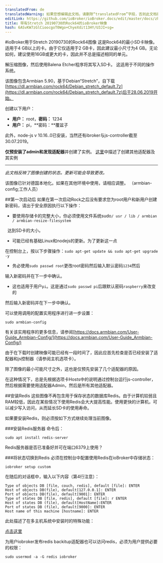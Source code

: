 ```yaml
---
translatedFrom: de
translatedWarning: 如果您想编辑此文档，请删除“translatedFrom”字段，否则此文档将再次自动翻译
editLink: https://github.com/ioBroker/ioBroker.docs/edit/master/docs/zh-cn/downloads/ioBroker_Image_Rock64_20190209_stretch.md
title: 带有Stretch 20190730的Rock64的ioBroker映像
hash: 6ASvKW7zGlCioocgoT0Wgo+ChyeXdit13HY/U3JI+sg=
---
```

#ioBroker用于Stretch 20190730的Rock64图像
这是Rock64的最小SD卡映像。适用于4 GB以上的卡。由于它仅适用于2 GB卡，因此建议最小尺寸为4 GB。无论如何，建议使用16GB或更大的卡，因此并不总是描述相同的单元。

解压缩图像，然后使用Balena Etcher程序将其写入SD卡。
这适用于不同的操作系统。

该图像包含Armbian 5.90，基于Debian“Stretch”，自下载[https://dl.armbian.com/rock64/Debian_stretch_default.7z](https://dl.armbian.com/rock64/Debian_stretch_default.7z)后于28.06.2019开始。

创建以下用户：

 -  **用户：** root，**密码：** 1234
 -  **用户：** pi，**密码：**覆盆子

此外，node-js v 10.16..0已安装，当然还有ibroker与js-controller截至30.07.2019。

**仅预安装了admin和发现适配器**并创建了实例。
[这里](/tutorial/adapter.md)中描述了创建其他适配器及其实例

-----------------

*此文档反映了图像创建的状态。更新可能会导致更改。*

该图像已针对德国本地化。如果在其他环境中使用，请相应调整。 （armbian-config;工作人员）

##第一次启动后
如果在第一次启动Rock之后没有要求您为root用户和新用户创建新密码，请出于安全原因执行以下操作：

 - 要使用存储卡的完整大小，你必须使用文件系统sudo`/ usr / lib / armbian / armbian-resize-filesystem`

  达到SD卡的大小。

 - 可能已经有基础Linux和nodejs的更新。为了更新这一点

在控制台上，按以下步骤操作：`sudo apt-get update && sudo apt-get upgrade -y`

 - 务必使用`sudo passwd root`更改root密码然后输入默认密码`1234`然后

输入新密码并在下一步中确认。

 - 这也适用于用户`pi`。这是通过`sudo passwd pi`后跟默认密码`raspberry`来改变的

然后输入新密码并在下一步中确认。

可以使用调用的配置实用程序进行进一步设置：

`sudo armbian-config`

有关该实用程序的更多信息，请参阅[https://docs.armbian.com/User-Guide_Armbian-Config/](https://docs.armbian.com/User-Guide_Armbian-Config/)

由于在下载时创建映像可能已经有一段时间了，因此应首先检查是否已经安装了适配器和js控制器（请参阅主机选项卡）。

除了图像的最小可能尺寸之外，这也是仅预先安装了几个适配器的原因。

在这种情况下，总是先根据选项卡Hosts中的说明通过控制台运行js-controller，然后根据需要使用适配器Admin，然后是所有其他适配器。

##安装Redis
这些图像不再包含用于保存状态的数据库Redis。由于计算机较弱且RAM较低，因此在某些情况下使用Redis会大大提高性能。使用更快的计算机，可以减少写入访问，从而延长SD卡的使用寿命。

如果要安装Redis，则必须按如下方式继续处理当前图像。

###安装Redis服务器
命令后：

`sudo apt install redis-server`

Redis服务器是否已准备好并可在端口6379上使用？

###将状态切换到Redis
必须在控制台中配置使用Redis在ioBroker中存储状态：

`iobroker setup custom`

在随后的对话框中，输入以下内容（第4行注意）：

```
Type of objects DB [file, couch, redis], default [file]: ENTER
Host of objects DB(file), default[127.0.0.1]: ENTER
Port of objects DB(file), default[9001]: ENTER
Type of states DB [file, redis], default [file]: r ENTER
Host of states DB (file), default[HostName]:ENTER
Port of states DB (file), default[9000]: ENTER
Host name of this machine [hostname]: ENTER
```

此处描述了在多主机系统中安装时的特殊功能：

[点击这里](config/multihost.md)

为用户iobroker发布redis backitup适配器也可以访问redis，必须为用户提供必要的权限：

`sudo usermod -a -G redis iobroker`
